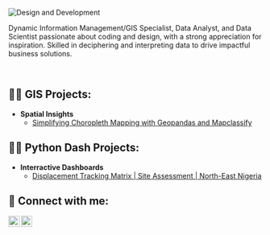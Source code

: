 ![Design and Development](https://yajitersoo.github.io/jsonapi/profile-bg.png)
</br>

<p> Dynamic Information Management/GIS Specialist, Data Analyst, and Data Scientist passionate about coding and design, with a strong appreciation for inspiration. Skilled in deciphering and interpreting data to drive impactful business solutions. </p>
</br>

<h2>👨‍💻 GIS Projects:</h2>

- <b>Spatial Insights</b>
  - [Simplifying Choropleth Mapping with Geopandas and Mapclassify](https://github.com/yajitersoo/StaticMapsGeopandas/blob/main/README.md)
 
<h2>👨‍💻 Python Dash Projects:</h2>

- <b>Interractive Dashboards</b>
  - [Displacement Tracking Matrix | Site Assessment | North-East Nigeria](https://github.com/yajitersoo/dtm_dashboard/blob/main/README.md)


<h2> 🤳 Connect with me:</h2>

[<img align="left" alt="JoshMadakor | Twitter" width="22px" src="https://cdn.jsdelivr.net/npm/simple-icons@v3/icons/twitter.svg" />][twitter]
[<img align="left" alt="JoshMadakor | LinkedIn" width="22px" src="https://cdn.jsdelivr.net/npm/simple-icons@v3/icons/linkedin.svg" />][linkedin]


[twitter]: https://twitter.com/tersooyaji

[linkedin]: https://www.linkedin.com/in/tersoo-yaji-441706107/

<!--
**joshmadakor1/joshmadakor1** is a ✨ _special_ ✨ repository because its `README.md` (this file) appears on your GitHub profile.

Here are some ideas to get you started:

- 🔭 I’m currently working on ...
- 🌱 I’m currently learning ...
- 👯 I’m looking to collaborate on ...
- 🤔 I’m looking for help with ...
- 💬 Ask me about ...
- 📫 How to reach me: ...
- 😄 Pronouns: ...
- ⚡ Fun fact: ...
-->
